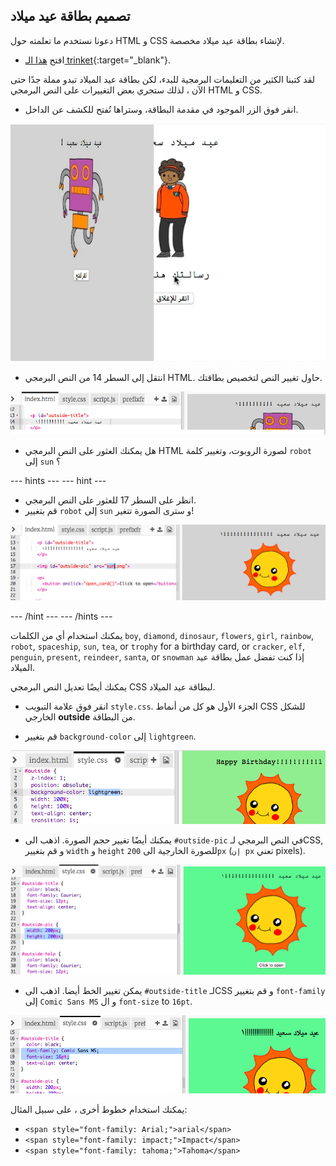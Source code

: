 ## تصميم بطاقة عيد ميلاد

دعونا نستخدم ما تعلمته حول HTML و CSS لإنشاء بطاقة عيد ميلاد مخصصة.

+ افتح [هذا الـ trinket](https://trinket.io/html/b33e4f4ca8){:target="_blank"}.

لقد كتبنا الكثير من التعليمات البرمجية للبدء، لكن بطاقة عيد الميلاد تبدو مملة جدًا حتى الآن ، لذلك ستجري بعض التغييرات على النص البرمجي HTML و CSS.

+ انقر فوق الزر الموجود في مقدمة البطاقة، وستراها تُفتح للكشف عن الداخل.

![لقطة الشاشة](images/birthday-click.png)

+ انتقل إلى السطر 14 من النص البرمجي HTML. حاول تغيير النص لتخصيص بطاقتك.

![لقطة الشاشة](images/birthday-card-html.png)

+ هل يمكنك العثور على النص البرمجي HTML لصورة الروبوت، وتغيير كلمة `robot` إلى `sun` ؟

\--- hints \--- \--- hint \---

+ انظر على السطر 17 للعثور على النص البرمجي.
+ قم بتغيير `robot` إلى `sun` و سترى الصورة تتغير!

![لقطة الشاشة](images/birthday-card-sun.png)

\--- /hint \--- \--- /hints \---

يمكنك استخدام أي من الكلمات `boy`, `diamond`, `dinosaur`, `flowers`, `girl`, `rainbow`, `robot`, `spaceship`, `sun`, `tea`, or `trophy` for a birthday card, or `cracker`, `elf`, `penguin`, `present`, `reindeer`, `santa`, or `snowman` إذا كنت تفضل عمل بطاقة عيد الميلاد.

يمكنك أيضًا تعديل النص البرمجي CSS لبطاقة عيد الميلاد.

+ انقر فوق علامة التبويب `style.css`. الجزء الأول هو كل من أنماط CSS للشكل الخارجي **outside** من البطاقة.

+ قم بتغيير `background-color` إلى `lightgreen`.

![لقطة الشاشة](images/birthday-card-outside.png)

+ يمكنك أيضًا تغيير حجم الصورة. اذهب الى `#outside-pic` في النص البرمجي لـCSS, و قم بتغيير `width` و `height` للصورة الخارجية الى `200px` (`إن px` تعني pixels).

![لقطة الشاشة](images/birthday-card-size.png)

+ يمكن تغيير الخط أيضا. اذهب الى `#outside-title` لـCSS و قم بتغيير `font-family` إلى `Comic Sans MS` و ال `font-size` to `16pt`.

![لقطة الشاشة](images/birthday-card-font.png)

يمكنك استخدام خطوط أخرى ، على سبيل المثال:

+ `<span style="font-family: Arial;">arial</span>`
+ `<span style="font-family: impact;">Impact</span>`
+ `<span style="font-family: tahoma;">Tahoma</span>`